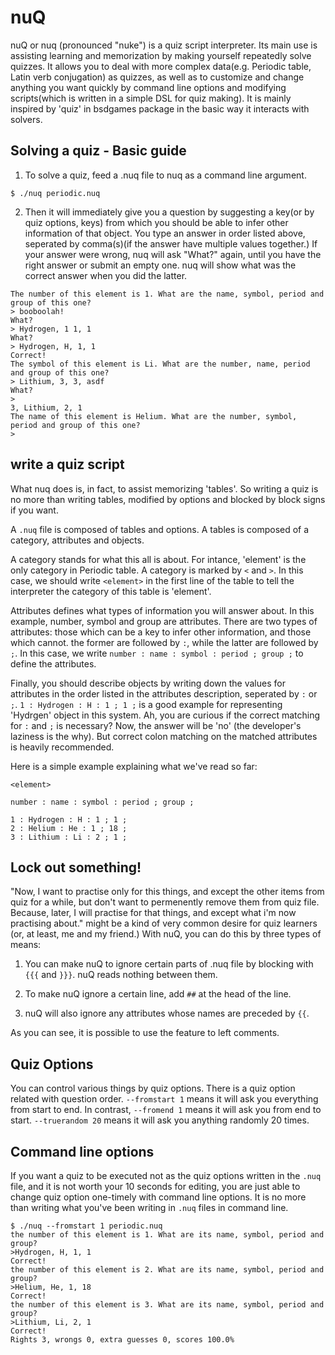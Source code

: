 nuQ
======

nuQ or nuq (pronounced "nuke") is a quiz script interpreter. Its main use is assisting learning and memorization by making yourself repeatedly solve quizzes. It allows you to deal with more complex data(e.g. Periodic table, Latin verb conjugation) as quizzes, as well as to customize and change anything you want quickly by command line options and modifying scripts(which is written in a simple DSL for quiz making). It is mainly inspired by 'quiz' in bsdgames package in the basic way it interacts with solvers.

## Solving a quiz - Basic guide

1. To solve a quiz, feed a .nuq file to nuq as a command line argument.

```$ ./nuq periodic.nuq```

2. Then it will immediately give you a question by suggesting a key(or by quiz options, keys) from which you should be able to infer other information of that object. You type an answer in order listed above, seperated by comma(s)(if the answer have multiple values together.) If your answer were wrong, nuq will ask "What?" again, until you have the right answer or submit an empty one. nuq will show what was the correct answer when you did the latter.

```
The number of this element is 1. What are the name, symbol, period and group of this one?
> booboolah!
What?
> Hydrogen, 1 1, 1
What?
> Hydrogen, H, 1, 1
Correct!
The symbol of this element is Li. What are the number, name, period and group of this one?
> Lithium, 3, 3, asdf
What?
>
3, Lithium, 2, 1
The name of this element is Helium. What are the number, symbol, period and group of this one?
>
```

## write a quiz script

What nuq does is, in fact, to assist memorizing 'tables'. So writing a quiz is no more than writing tables, modified by options and blocked by block signs if you want.

A ```.nuq``` file is composed of tables and options. A tables is composed of a category, attributes and objects.

A category stands for what this all is about. For intance, 'element' is the only category in Periodic table. A category is marked by ```<``` and ```>```. In this case, we should write ```<element>``` in the first line of the table to tell the interpreter the category of this table is 'element'.

Attributes defines what types of information you will answer about. In this example, number, symbol and group are attributes. There are two types of attributes: those which can be a key to infer other information, and those which cannot. the former are followed by ```:```, while the latter are followed by ```;```. In this case, we write ```number : name : symbol : period ; group ;``` to define the attributes.

Finally, you should describe objects by writing down the values for attributes in the order listed in the attributes description, seperated by ```:``` or ```;```. ```1 : Hydrogen : H : 1 ; 1 ;``` is a good example for representing 'Hydrgen' object in this system. Ah, you are curious if the correct matching for ```:``` and ```;``` is necessary? Now, the answer will be 'no' (the developer's laziness is the why). But correct colon matching on the matched attributes is heavily recommended.

Here is a simple example explaining what we've read so far:

```
<element>

number : name : symbol : period ; group ;

1 : Hydrogen : H : 1 ; 1 ;
2 : Helium : He : 1 ; 18 ;
3 : Lithium : Li : 2 ; 1 ;
```

## Lock out something!

"Now, I want to practise only for this things, and except the other items from quiz for a while, but don't want to permenently remove them from quiz file. Because, later, I will practise for that things, and except what i'm now practising about." might be a kind of very common desire for quiz learners (or, at least, me and my friend.) With nuQ, you can do this by three types of means:

1. You can make nuQ to ignore certain parts of .nuq file by blocking with ```{{{``` and ```}}}```. nuQ reads nothing between them.

2. To make nuQ ignore a certain line, add ```##``` at the head of the line.

3. nuQ will also ignore any attributes whose names are preceded by ```{{```.

As you can see, it is possible to use the feature to left comments.

## Quiz Options

You can control various things by quiz options. There is a quiz option related with question order. ```--fromstart 1``` means it will ask you everything from start to end. In contrast, ```--fromend 1``` means it will ask you from end to start. ```--truerandom 20``` means it will ask you anything randomly 20 times.

## Command line options

If you want a quiz to be executed not as the quiz options written in the ```.nuq``` file, and it is not worth your 10 seconds for editing, you are just able to change quiz option one-timely with command line options. It is no more than writing what you've been writing in ```.nuq``` files in command line.

```
$ ./nuq --fromstart 1 periodic.nuq
the number of this element is 1. What are its name, symbol, period and group?
>Hydrogen, H, 1, 1
Correct!
the number of this element is 2. What are its name, symbol, period and group?
>Helium, He, 1, 18
Correct!
the number of this element is 3. What are its name, symbol, period and group?
>Lithium, Li, 2, 1
Correct!
Rights 3, wrongs 0, extra guesses 0, scores 100.0%
```
